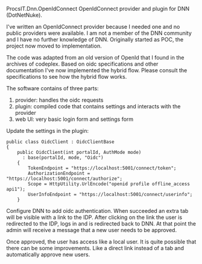  ProcsIT.Dnn.OpenIdConnect
OpenIdConnect provider and plugin for DNN (DotNetNuke).

I've written an OpenIdConnect provider because I needed one and no public providers were available. I am not a member of the DNN community and I have no further knowledge of DNN.
Originally started as POC, the project now moved to implementation.

The code was adapted from an old version of OpenId that I found in the archives of codeplex.
Based on oidc specifications and other documentation I've now implemented the hybrid flow. Please consult the specifications to see how the hybrid flow works.

The software contains of three parts:

1. provider: handles the oidc requests
2. plugin: compiled code that contains settings and interacts with the provider
3. web UI: very basic login form and settings form

Update the settings in the plugin:

    public class OidcClient : OidcClientBase
    {
        public OidcClient(int portalId, AuthMode mode)
          : base(portalId, mode, "Oidc")
        {
            TokenEndpoint = "https://localhost:5001/connect/token";
            AuthorizationEndpoint = "https://localhost:5001/connect/authorize";
            Scope = HttpUtility.UrlEncode("openid profile offline_access api1");
            UserInfoEndpoint = "https://localhost:5001/connect/userinfo";
        }

Configure DNN to add oidc authentication. When succeeded an extra tab will be visible with a link to the IDP. After clicking on the link the user is redirected to the IDP, logs in and is redirected back to DNN. At that point the admin will receive a message that a new user needs to be approved.

Once approved, the user has access like a local user. It is quite possible that there can be some improvements. Like a direct link instead of a tab and automatically approve new users.

